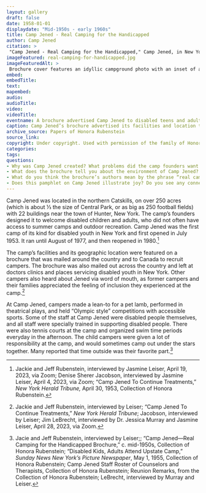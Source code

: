 ```yaml
--- 
layout: gallery
draft: false
date: 1958-01-01
displaydate: "Mid-1950s - early 1960s"
title: Camp Jened - Real Camping for the Handicapped
author: Camp Jened
citation: >
 "Camp Jened - Real Camping for the Handicapped," Camp Jened, in New York City Civil Rights History Project, Accessed: [Month Day, Year], https://nyccivilrightshistory.org/site-preview/gallery/real-camping-for-handicapped.
imageFeatured: real-camping-for-handicapped.jpg
imageFeaturedAlt: >
 Brochure cover features an idyllic campground photo with an inset of a "Rip Van Winkle" sleeping next to a tree. Text reads, "Camp Jened: Children's Camp, Adult Camp, Speech Program; Real Camping for the handicapped; Speech, Hearing, Orthopedic; Nestled in Legendary Rip Van Winkle Land of the Beautiful Northern Cathskills in Greene County, Hunter, N.Y. 
embed: 
embedTitle: 
text: 
mapembed: 
audio: 
audioTitle: 
video: 
videoTitle: 
eventname: A brochure advertised Camp Jened to disabled teens and adults around the country
caption: Camp Jened’s brochure advertised its facilities and location to potential campers from around the country and Canada.
archive_source: Papers of Honora Rubenstein
source_link: 
copyright: Under copyright. Used with permission of the family of Honora and Murray Rubenstein.
categories: 
tags: 
questions: 
- Why was Camp Jened created? What problems did the camp founders want to solve by creating a camp for people, particularly young people, with disabilities?
- What does the brochure tell you about the environment of Camp Jened? What do you notice about the landscape, and the buildings? What symbols or images do you see? How do you think people with different life experiences might respond to this brochure? 
- What do you think the brochure’s authors mean by the phrase “real camping for the handicapped”? 
- Does this pamphlet on Camp Jened illustrate joy? Do you see any connections between Camp Jened and political struggle, such as for disability rights? 
--- 
```


Camp Jened was located in the northern Catskills, on over 250 acres (which is about ⅓ the size of Central Park, or as big as 250 football fields) with 22 buildings near the town of Hunter, New York. The camp’s founders designed it to welcome disabled children and adults, who did not often have access to summer camps and outdoor recreation. Camp Jened was the first camp of its kind for disabled youth in New York and first opened in July 1953. It ran until August of 1977, and then reopened in 1980.[^1]

The camp’s facilities and its geographic location were featured on a brochure that was mailed around the country and to Canada to recruit campers. The brochure was also mailed out across the country and left at doctors clinics and places servicing disabled youth in New York. Other campers also heard about Jened via word of mouth, as former campers and their families appreciated the feeling of inclusion they experienced at the camp.[^2]

At Camp Jened, campers made a lean-to for a pet lamb, performed in theatrical plays, and held “Olympic style” competitions with accessible sports. Some of the staff at Camp Jened were disabled people themselves, and all staff were specially trained in supporting disabled people. There were also tennis courts at the camp and organized swim time periods everyday in the afternoon. The child campers were given a lot of responsibility at the camp, and would sometimes camp out under the stars together. Many reported that time outside was their favorite part.[^3]

[^1]: Jackie and Jeff Rubenstein, interviewed by Jasmine Leiser, April 19, 2023, via Zoom; Denise Sherer Jacobson, interviewed by Jasmine Leiser, April 4, 2023, via Zoom; “Camp Jened To Continue Treatments,” *New York Herald Tribune,* April 30, 1953, Collection of Honora Rubenstein.

[^2]: Jackie and Jeff Rubenstein, interviewed by Leiser;  “Camp Jened To Continue Treatments,” *New York Herald Tribune*;  Jacobson, interviewed by Leiser; Jim LeBrecht, interviewed by Dr. Jessica Murray and Jasmine Leiser, April 28, 2023, via Zoom.

[^3]: Jacie and Jeff Rubenstein, interviewed by Leiser;; “Camp Jened—Real Camping for the Handicapped Brochure,” c. mid-1950s, Collection of Honora Rubenstein; “Disabled Kids, Adults Attend Upstate Camp,” *Sunday News New York’s Picture Newspaper*, May 1, 1955, Collection of Honora Rubenstein; Camp Jened Staff Roster of Counselors and Therapists, Collection of Honora Rubenstein; Reunion Remarks, from the Collection of Honora Rubenstein; LeBrecht, interviewed by Murray and Leiser.
